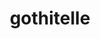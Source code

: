 ---
id: 576
title: gothitelle
types: [psychic]
image: https://raw.githubusercontent.com/PokeAPI/sprites/master/sprites/pokemon/576.png
---